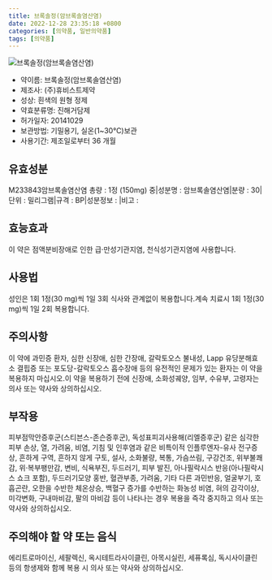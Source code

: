 ```yaml
---
title: 브록솔정(암브록솔염산염)
date: 2022-12-28 23:35:18 +0800
categories: [의약품, 일반의약품]
tags: [의약품]
---
```

![브록솔정(암브록솔염산염)](https://nedrug.mfds.go.kr/pbp/cmn/itemImageDownload/152769079471500149)

- 약이름: 브록솔정(암브록솔염산염)
- 제조사: (주)휴비스트제약
- 성상: 흰색의 원형 정제
- 약효분류명: 진해거담제
- 허가일자: 20141029
- 보관방법: 기밀용기, 실온(1~30℃)보관
- 사용기간: 제조일로부터 36 개월
## 유효성분
M233843암브록솔염산염
총량 : 1정 (150mg) 중|성분명 : 암브록솔염산염|분량 : 30|단위 : 밀리그램|규격 : BP|성분정보 : |비고 :
## 효능효과
이 약은 점액분비장애로 인한 급·만성기관지염, 천식성기관지염에 사용합니다.
## 사용법
성인은 1회 1정(30 mg)씩 1일 3회 식사와 관계없이 복용합니다.계속 치료시 1회 1정(30 mg)씩 1일 2회 복용합니다.
## 주의사항
이 약에 과민증 환자, 심한 신장애, 심한 간장애, 갈락토오스 불내성, Lapp 유당분해효소 결핍증 또는 포도당-갈락토오스 흡수장애 등의 유전적인 문제가 있는 환자는 이 약을 복용하지 마십시오.이 약을 복용하기 전에 신장애, 소화성궤양, 임부, 수유부, 고령자는 의사 또는 약사와 상의하십시오.
## 부작용
피부점막안증후군(스티븐스-존슨증후군), 독성표피괴사용해(리엘증후군) 같은 심각한 피부 손상, 열, 가려움, 비염, 기침 및 인후염과 같은 비특이적 인플루엔자-유사 전구증상, 흔하게 구역, 흔하지 않게 구토, 설사, 소화불량, 복통, 가슴쓰림, 구강건조, 위부불쾌감, 위·복부팽만감, 변비, 식욕부진, 두드러기, 피부 발진, 아나필락시스 반응(아나필락시스 쇼크 포함), 두드러기모양 홍반, 혈관부종, 가려움, 기타 다른 과민반응, 얼굴부기, 호흡곤란, 오한을 수반한 체온상승, 백혈구 증가를 수반하는 화농성 비염, 혀의 감각이상, 미각변화, 구내마비감, 팔의 마비감 등이 나타나는 경우 복용을 즉각 중지하고 의사 또는 약사와 상의하십시오.
## 주의해야 할 약 또는 음식
에리트로마이신, 세팔렉신, 옥시테트라사이클린, 아목시실린, 세퓨록심, 독시사이클린 등의 항생제와 함께 복용 시 의사 또는 약사와 상의하십시오.
